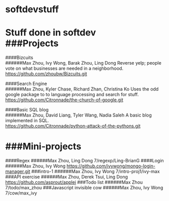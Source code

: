 softdevstuff
============

Stuff done in softdev<br>
###Projects
=========
####Bizcuits<br>
######Max Zhou, Ivy Wong, Barak Zhou, Ling Dong
Reverse yelp; people vote on what businesses are needed in a neighborhood.<br>
https://github.com/zhoubw/Bizcuits.git

####Search Engine<br>
######Max Zhou, Kyler Chase, Richard Zhan, Christina Ko
Uses the odd google package to to language processing and search for stuff.<br>
https://github.com/Citronnade/the-church-of-google.git

####Basic SQL blog <br>
######Max Zhou, David Liang, Tyler Wang, Nadia Saleh
A basic blog implemented in SQL.<br>
https://github.com/Citronnade/python-attack-of-the-pythons.git

###Mini-projects
============
####Regex
######Max Zhou, Ling Dong
7/regexp/Ling-BrianG
####Login
######Max Zhou, Ivy Wong
https://github.com/ivywong/mongo-login-manager.git
###intro-1
######Max Zhou, Ivy Wong
7/intro-proj1/ivy-max
###API exercise
######Max Zhou, Derek Tsui, Ling Dong
https://github.com/asprout/applei
###Todo list
######Max Zhou
7/todo/max_zhou
###Javascript invisible cow
######Max Zhou, Ivy Wong
7/cow/max_ivy
